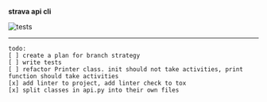 **strava api cli**

![tests](https://github.com/atefkbenothman/strava/actions/workflows/tests.yml/badge.svg)

---

```
todo:
[ ] create a plan for branch strategy
[ ] write tests
[ ] refactor Printer class. init should not take activities, print function should take activities
[x] add linter to project, add linter check to tox
[x] split classes in api.py into their own files
```
